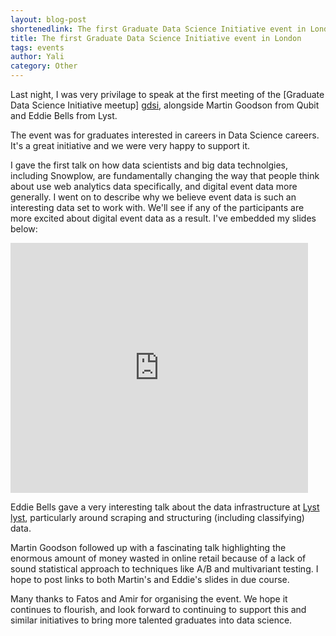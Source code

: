 ```yaml
---
layout: blog-post
shortenedlink: The first Graduate Data Science Initiative event in London
title: The first Graduate Data Science Initiative event in London
tags: events
author: Yali
category: Other
---
```


Last night, I was very privilage to speak at the first meeting of the [Graduate Data Science Initiative meetup] [gdsi], alongside Martin Goodson from Qubit and Eddie Bells from Lyst.

The event was for graduates interested in careers in Data Science careers. It's a great initiative and we were very happy to support it.

I gave the first talk on how data scientists and big data technolgies, including Snowplow, are fundamentally changing the way that people think about use web analytics data specifically, and digital event data more generally. I went on to describe why we believe event data is such an interesting data set to work with. We'll see if any of the participants are more excited about digital event data as a result. I've embedded my slides below:

<div id="pres"><iframe src="http://www.slideshare.net/slideshow/embed_code/28874690" width="476" height="400" frameborder="0" marginwidth="0" marginheight="0" scrolling="no"> </iframe></div>



Eddie Bells gave a very interesting talk about the data infrastructure at [Lyst] [lyst], particularly around scraping and structuring (including classifying) data. 

Martin Goodson followed up with a fascinating talk highlighting the enormous amount of money wasted in online retail because of a lack of sound statistical approach to techniques like A/B and multivariant testing. I hope to post links to both Martin's and Eddie's slides in due course.

Many thanks to Fatos and Amir for organising the event. We hope it continues to flourish, and look forward to continuing to support this and similar initiatives to bring more talented graduates into data science.

[gdsi]: http://www.meetup.com/Graduate-Data-Science-Initiative/
[lyst]: http://www.lyst.com/


